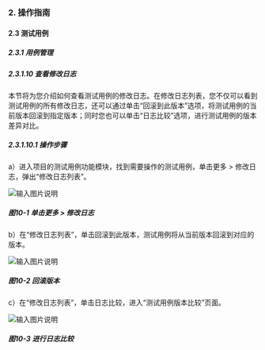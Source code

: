 ### 2. 操作指南

#### 2.3 测试用例

##### 2.3.1 用例管理

##### 2.3.1.10 查看修改日志

本节将为您介绍如何查看测试用例的修改日志。在修改日志列表，您不仅可以看到测试用例的所有修改日志，还可以通过单击“回滚到此版本”选项，将测试用例的当前版本回滚到指定版本；同时您也可以单击“日志比较”选项，进行测试用例的版本差异对比。

##### 2.3.1.10.1 操作步骤

a）进入项目的测试用例功能模块，找到需要操作的测试用例，单击更多 > 修改日志，弹出“修改日志列表”。

![输入图片说明](../../../../images/SoFlu%E5%85%A8%E8%87%AA%E5%8A%A8%E6%B5%8B%E8%AF%95%E5%B9%B3%E5%8F%B0%E6%95%99%E7%A8%8B/2.%20%E6%93%8D%E4%BD%9C%E6%8C%87%E5%8D%97/3.%20%E6%B5%8B%E8%AF%95%E7%94%A8%E4%BE%8B/1.%20%E7%94%A8%E4%BE%8B%E7%AE%A1%E7%90%86/10-1.png)

##### 图10-1 单击更多 > 修改日志

b）在“修改日志列表”，单击回滚到此版本，测试用例将从当前版本回滚到对应的版本。

![输入图片说明](../../../../images/SoFlu%E5%85%A8%E8%87%AA%E5%8A%A8%E6%B5%8B%E8%AF%95%E5%B9%B3%E5%8F%B0%E6%95%99%E7%A8%8B/2.%20%E6%93%8D%E4%BD%9C%E6%8C%87%E5%8D%97/3.%20%E6%B5%8B%E8%AF%95%E7%94%A8%E4%BE%8B/1.%20%E7%94%A8%E4%BE%8B%E7%AE%A1%E7%90%86/10-2.png)

##### 图10-2 回滚版本

c）在“修改日志列表”，单击日志比较，进入“测试用例版本比较”页面。

![输入图片说明](../../../../images/SoFlu%E5%85%A8%E8%87%AA%E5%8A%A8%E6%B5%8B%E8%AF%95%E5%B9%B3%E5%8F%B0%E6%95%99%E7%A8%8B/2.%20%E6%93%8D%E4%BD%9C%E6%8C%87%E5%8D%97/3.%20%E6%B5%8B%E8%AF%95%E7%94%A8%E4%BE%8B/1.%20%E7%94%A8%E4%BE%8B%E7%AE%A1%E7%90%86/10-3.png)

##### 图10-3 进行日志比较
